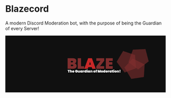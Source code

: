 # Blazecord

A modern Discord Moderation bot, with the purpose of being the Guardian of every Server!

![banner](../assets/BLAZEBANNER.png)
